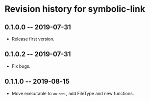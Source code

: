 # Revision history for symbolic-link

## 0.1.0.0 -- 2019-07-31

* Release first version.

## 0.1.0.2 -- 2019-07-31

* Fix bugs.

## 0.1.1.0 -- 2019-08-15

* Move executable to `wu-wei`, add FileType and new functions.
